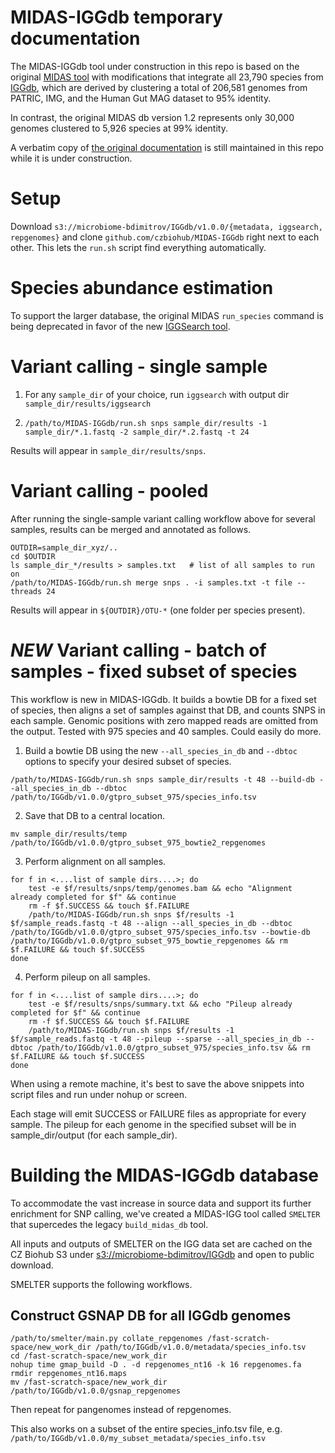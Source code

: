 # MIDAS-IGGdb temporary documentation

The MIDAS-IGGdb tool under construction in this repo is based on the
original [MIDAS tool](https://github.com/snayfach/MIDAS) with modifications
that integrate all 23,790 species from [IGGdb](https://github.com/snayfach/IGGdb),
which are derived by clustering a total of 206,581 genomes from
PATRIC, IMG, and the Human Gut MAG dataset to 95% identity.

In contrast, the original
MIDAS db version 1.2 represents only 30,000 genomes clustered to 5,926 species
at 99% identity.

A verbatim copy of [the original documentation](old-docs/README.md) is still
maintained in this repo while it is under construction.

# Setup

Download `s3://microbiome-bdimitrov/IGGdb/v1.0.0/{metadata, iggsearch, repgenomes}` and clone `github.com/czbiohub/MIDAS-IGGdb` right next to each other.  This lets the `run.sh` script find everything automatically.

# Species abundance estimation

To support the larger database, the original MIDAS `run_species` command
is being deprecated in favor of the new [IGGSearch tool](https://github.com/snayfach/IGGsearch).

# Variant calling - single sample

1) For any `sample_dir` of your choice, run `iggsearch` with output dir `sample_dir/results/iggsearch`

2) `/path/to/MIDAS-IGGdb/run.sh snps sample_dir/results -1 sample_dir/*.1.fastq -2 sample_dir/*.2.fastq -t 24`

Results will appear in `sample_dir/results/snps`.

# Variant calling - pooled

After running the single-sample variant calling workflow above for several samples, results can be merged and annotated as follows.

```
OUTDIR=sample_dir_xyz/..
cd $OUTDIR
ls sample_dir_*/results > samples.txt   # list of all samples to run on
/path/to/MIDAS-IGGdb/run.sh merge snps . -i samples.txt -t file --threads 24
```
Results will appear in `${OUTDIR}/OTU-*`  (one folder per species present).

# *NEW* Variant calling - batch of samples - fixed subset of species

This workflow is new in MIDAS-IGGdb.  It builds a bowtie DB for a fixed set of species, then aligns a set of samples against that DB, and counts SNPS in each sample.  Genomic positions with zero mapped reads are omitted from the output.  Tested with 975 species and 40 samples.  Could easily do more.

1. Build a bowtie DB using the new `--all_species_in_db` and `--dbtoc` options to specify your desired subset of species.
```
/path/to/MIDAS-IGGdb/run.sh snps sample_dir/results -t 48 --build-db --all_species_in_db --dbtoc /path/to/IGGdb/v1.0.0/gtpro_subset_975/species_info.tsv
```

2. Save that DB to a central location.
```
mv sample_dir/results/temp /path/to/IGGdb/v1.0.0/gtpro_subset_975_bowtie2_repgenomes
```

3. Perform alignment on all samples.
```
for f in <....list of sample dirs....>; do
    test -e $f/results/snps/temp/genomes.bam && echo "Alignment already completed for $f" && continue
    rm -f $f.SUCCESS && touch $f.FAILURE
    /path/to/MIDAS-IGGdb/run.sh snps $f/results -1 $f/sample_reads.fastq -t 48 --align --all_species_in_db --dbtoc /path/to/IGGdb/v1.0.0/gtpro_subset_975/species_info.tsv --bowtie-db /path/to/IGGdb/v1.0.0/gtpro_subset_975_bowtie_repgenomes && rm $f.FAILURE && touch $f.SUCCESS
done
```

4. Perform pileup on all samples.
```
for f in <....list of sample dirs....>; do
    test -e $f/results/snps/summary.txt && echo "Pileup already completed for $f" && continue
    rm -f $f.SUCCESS && touch $f.FAILURE
    /path/to/MIDAS-IGGdb/run.sh snps $f/results -1 $f/sample_reads.fastq -t 48 --pileup --sparse --all_species_in_db --dbtoc /path/to/IGGdb/v1.0.0/gtpro_subset_975/species_info.tsv && rm $f.FAILURE && touch $f.SUCCESS
done
```
When using a remote machine, it's best to save the above snippets into script files and run under nohup or screen.

Each stage will emit SUCCESS or FAILURE files as appropriate for every sample.  The pileup for each genome in the specified subset will be in sample_dir/output (for each sample_dir).

# Building the MIDAS-IGGdb database

To accommodate the vast increase in source data and support its further enrichment
for SNP calling, we've created a MIDAS-IGG tool called `SMELTER` that supercedes
the legacy `build_midas_db` tool.

All inputs and outputs of SMELTER on the IGG data set are cached on the CZ Biohub
S3 under [s3://microbiome-bdimitrov/IGGdb](http://microbiome-bdimitrov.s3.amazonaws.com/IGGdb/README.TXT)
and open to public download.

SMELTER supports the following workflows.

## Construct GSNAP DB for all IGGdb genomes
```
/path/to/smelter/main.py collate_repgenomes /fast-scratch-space/new_work_dir /path/to/IGGdb/v1.0.0/metadata/species_info.tsv
cd /fast-scratch-space/new_work_dir
nohup time gmap_build -D . -d repgenomes_nt16 -k 16 repgenomes.fa
rmdir repgenomes_nt16.maps
mv /fast-scratch-space/new_work_dir /path/to/IGGdb/v1.0.0/gsnap_repgenomes
```
Then repeat for pangenomes instead of repgenomes.

This also works on a subset of the entire species_info.tsv file, e.g. `/path/to/IGGdb/v1.0.0/my_subset_metadata/species_info.tsv`
